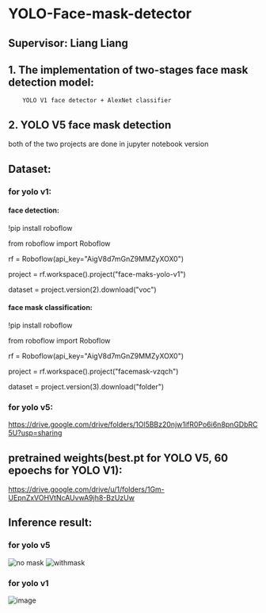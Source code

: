 # YOLO-Face-mask-detector 
## Supervisor: Liang Liang
## 1. The implementation of two-stages face mask detection model:
        YOLO V1 face detector + AlexNet classifier
## 2. YOLO V5 face mask detection
both of the two projects are done in jupyter notebook version
## Dataset:
### for yolo v1:

#### face detection:
!pip install roboflow

from roboflow import Roboflow

rf = Roboflow(api_key="AigV8d7mGnZ9MMZyXOX0")

project = rf.workspace().project("face-maks-yolo-v1")

dataset = project.version(2).download("voc")

#### face mask classification:
!pip install roboflow

from roboflow import Roboflow

rf = Roboflow(api_key="AigV8d7mGnZ9MMZyXOX0")

project = rf.workspace().project("facemask-vzqch")

dataset = project.version(3).download("folder")

### for yolo v5:
https://drive.google.com/drive/folders/1Ol5BBz20njw1ifR0Po6i6n8pnGDbRC5U?usp=sharing

## pretrained weights(best.pt for YOLO V5, 60 epoechs for YOLO V1):
https://drive.google.com/drive/u/1/folders/1Gm-UEpnZxVOHVtNcAUvwA9jh8-BzUzUw

## Inference result:
### for yolo v5

![no mask](https://user-images.githubusercontent.com/83719401/143724404-d0372a48-4827-46d3-9104-800cc9e0c073.PNG)
![withmask](https://user-images.githubusercontent.com/83719401/143724406-81975f75-4e0e-4d78-8481-c3859e8706c9.PNG)

### for yolo v1

![image](https://user-images.githubusercontent.com/83719401/143724422-3b5adb7b-6367-4e2d-93c3-693d1ac73e3e.png)

